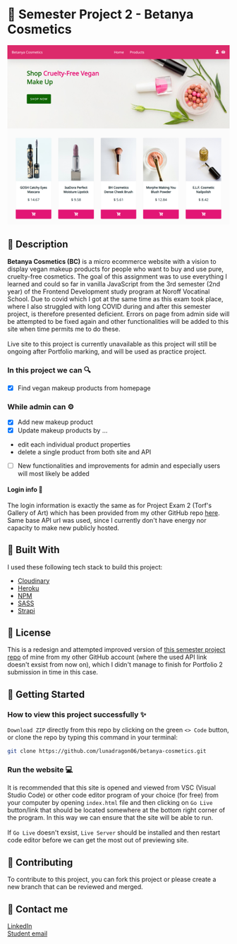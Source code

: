 # 💄 Semester Project 2 - Betanya Cosmetics
<img src="/assets/homepage.png" alt="Alt text">

## 📜 Description
**Betanya Cosmetics (BC)** is a micro ecommerce website with a vision to display vegan makeup products for people who want to buy and use pure, cruelty-free cosmetics. The goal of this assignment was to use everything I learned and could so far in vanilla JavaScript from the 3rd semester (2nd year) of the Frontend Development study program at Noroff Vocatinal School. Due to covid which I got at the same time as this exam took place, where I also struggled with long COVID during and after this semester project, is therefore presented deficient. Errors on page from admin side will be attempted to be fixed again and other functionalities will be added to this site when time permits me to do these.
<br><br>
Live site to this project is currently unavailable as this project will still be ongoing after Portfolio marking, and will be used as practice project.
### In this project we can 🔍
- [x] Find vegan makeup products from homepage 
### While admin can ⚙️
- [x] Add new makeup product
- [x] Update makeup products by ... 
+ edit each individual product properties
+ delete a single product from both site and API 
- [ ] New functionalities and improvements for admin and especially users will most likely be added 
#### Login info 🔐
The login information is exactly the same as for Project Exam 2 (Torf's Gallery of Art) which has been provided from my other GitHub repo [here](https://github.com/lunadragon06/torfs-art-gallery/tree/master). Same base API url was used, since I currently don't have energy nor capacity to make new publicly hosted.  
## 🔧 Built With
I used these following tech stack to build this project:
- [Cloudinary](https://www.cloudinary.com/)
- [Heroku](https://www.heroku.com/)
- [NPM](https://www.npmjs.com/)
- [SASS](https://sass-lang.com/)
- [Strapi](https://strapi.io/) 
## 🏅 License
This is a redesign and attempted improved version of [this semester project repo](https://github.com/LunaDragon666/sp-2/) of mine from my other GitHub account (where the used API link doesn't exsist from now on), which I didn't manage to finish for Portfolio 2 submission in time in this case.
## 🚀 Getting Started
### How to view this project successfully ✨
``Download ZIP`` directly from this repo by clicking on the green ``<> Code`` button, or clone the repo by typing this command in your terminal:
```bash
git clone https://github.com/lunadragon06/betanya-cosmetics.git
```
### Run the website 💻
It is recommended that this site is opened and viewed from VSC (Visual Studio Code) or other code editor program of your choice (for free) from your computer by opening ``index.html`` file and then clicking on ``Go Live`` button/link that should be located somewhere at the bottom right corner of the program. In this way we can ensure that the site will be able to run. 
<br><br>
If ``Go Live`` doesn't exsist, ``Live Server`` should be installed and then restart code editor before we can get the most out of previewing site.  
## 🔗 Contributing
To contribute to this project, you can fork this project or please create a new branch that can be reviewed and merged.
## 🤙 Contact me
[LinkedIn](https://www.linkedin.com/in/monika-lie/)
<br>
[Student email](mailto:monlie16236@stud.noroff.no) 
<br>
<br>
